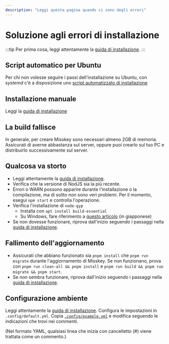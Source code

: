 ```yaml
---
description: "Leggi questa pagina quando ci sono degli errori"
---
```


# Soluzione agli errori di installazione

:::tip
Per prima cosa, leggi attentamente la [guida di installazione](../install/manual.html).
:::

## Script automatico per Ubuntu

Per chi non volesse seguire i passi dell'installazione su Ubuntu, con _systemd_ c'è a disposizione uno [script automatizzato di installazione](https://github.com/joinmisskey/bash-install/blob/main/README.en.md)

## Installazione manuale

Leggi la [guida di installazione](../install/manual.html)

## La build fallisce

In generale, per creare Misskey sono necessari almeno 2GB di memoria. Assicurati di averne abbastanza sul server, oppure puoi crearlo sul tuo PC e distribuirlo successivamente sul server.

## Qualcosa va storto

- Leggi attentamente la [guida di installazione](../install/manual.html).
- Verifica che la versione di NodJS sia la più recente.
- Errori o WARN possono apparire durante l'installazione o la compilazione, ma di solito non sono veri problemi. Per il momento, esegui `npm start` e controlla l'operazione.
- Verifica l'installazione di `node-gyp`
  - Installa con `apt install build-essential`
  - Su Windows, fare riferimento a [questo articolo](https://qiita.com/AkihiroTakamura/items/25ba516f8ec624e66ee7) (in giapponese)
- Se non dovesse funzionare, riprova dall'inizio seguendo i passaggi nella [guida di installazione](../install/manual.html).

## Fallimento dell'aggiornamento

- Assicurati che abbiano funzionato sia `pnpm install` che `pnpm run migrate` durante l'aggiornamento di Misskey. Se non funzionano, prova con `pnpm run clean-all && pnpm install` e `pnpm run build && pnpm run migrate && pnpm start`.
- Se non sembra funzionare, riprova dall'inizio seguendo i passaggi nella [guida di installazione](../install/manual.html).

## Configurazione ambiente

Leggi attentamente la [guida di installazione](../install/manual.html).
Configura le impostazioni in `.config/default.yml`.
Copia [`.config/example.yml`](https://github.com/misskey-dev/misskey/blob/develop/.config/example.yml) e modifica seguendo le indicazioni che trovi nei commenti.

(Nel formato YAML, qualsiasi linea che inizia con cancelletto (#) viene trattata come un commento.)
